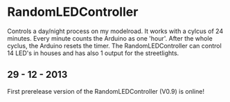RandomLEDController
===================

Controls a day/night process on my modelroad. It works with a cylcus of 24 minutes. 
Every minute counts the Arduino as one 'hour'. After the whole cyclus, the Arduino resets the timer.
The RandomLEDController can control 14 LED's in houses and has also 1 output for the streetlights.

29 - 12 - 2013
--------------

First prerelease version of the RandomLEDController (V0.9) is online! 
